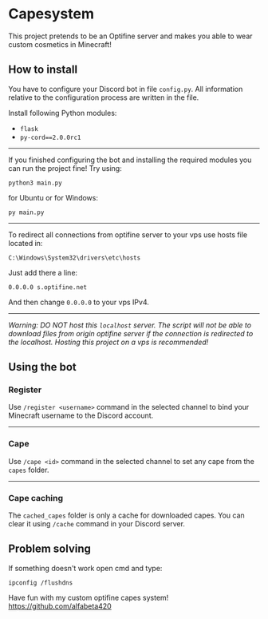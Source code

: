# Capesystem

This project pretends to be an Optifine server and makes you able to wear custom cosmetics in Minecraft!

## How to install

You have to configure your Discord bot in file `config.py`. All information relative to the configuration process are written in the file.



Install following Python modules:
- `flask`
- `py-cord==2.0.0rc1`

<hr>

If you finished configuring the bot and installing the required modules you can run the project fine! Try using:

    python3 main.py

for Ubuntu or for Windows:

    py main.py

<hr>

To redirect all connections from optifine server to your vps use hosts file located in:

    C:\Windows\System32\drivers\etc\hosts

Just add there a line: 

    0.0.0.0 s.optifine.net

And then change `0.0.0.0` to your vps IPv4.

<hr>

<i>Warning: DO NOT host this `localhost` server. The script will not be able to download files from origin optifine server if the connection is redirected to the localhost. Hosting this project on a vps is recommended!</i>

## Using the bot

### Register

Use `/register <username>` command in the selected channel to bind your Minecraft username to the Discord account.

<hr>

### Cape

Use `/cape <id>` command in the selected channel to set any cape from the `capes` folder.

<hr>

### Cape caching

The `cached_capes` folder is only a cache for downloaded capes.
You can clear it using `/cache` command in your Discord server.

## Problem solving

If something doesn't work open cmd and type:

    ipconfig /flushdns

Have fun with my custom optifine capes system!
https://github.com/alfabeta420
